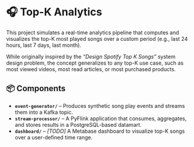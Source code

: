 # 🎧 Top-K Analytics

This project simulates a real-time analytics pipeline that computes and visualizes the top-K most played songs over a custom period (e.g., last 24 hours, last 7 days, last month).

While originally inspired by the *“Design Spotify Top K Songs”* system design problem, the concept generalizes to any top-K use case, such as most viewed videos, most read articles, or most purchased products.

## 📦 Components

- **`event-generator/`** – Produces synthetic song play events and streams them into a Kafka topic.
- **`stream-processor/`** – A PyFlink application that consumes, aggregates, and stores results in a PostgreSQL-based datamart.
- **`dashboard/`** – *[TODO]* A Metabase dashboard to visualize top-K songs over a user-defined time range.
